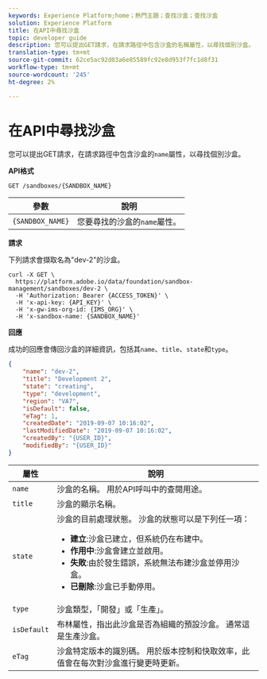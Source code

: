 ```yaml
---
keywords: Experience Platform;home；熱門主題；查找沙盒；查找沙盒
solution: Experience Platform
title: 在API中尋找沙盒
topic: developer guide
description: 您可以提出GET請求，在請求路徑中包含沙盒的名稱屬性，以尋找個別沙盒。
translation-type: tm+mt
source-git-commit: 62ce5ac92d03a6e85589fc92e8d953f7fc1d8f31
workflow-type: tm+mt
source-wordcount: '245'
ht-degree: 2%

---
```



# 在API中尋找沙盒

您可以提出GET請求，在請求路徑中包含沙盒的`name`屬性，以尋找個別沙盒。

**API格式**

```http
GET /sandboxes/{SANDBOX_NAME}
```

| 參數 | 說明 |
| --- | --- |
| `{SANDBOX_NAME}` | 您要尋找的沙盒的`name`屬性。 |

**請求**

下列請求會擷取名為&quot;dev-2&quot;的沙盒。

```shell
curl -X GET \
  https://platform.adobe.io/data/foundation/sandbox-management/sandboxes/dev-2 \
  -H 'Authorization: Bearer {ACCESS_TOKEN}' \
  -H 'x-api-key: {API_KEY}' \
  -H 'x-gw-ims-org-id: {IMS_ORG}' \
  -H 'x-sandbox-name: {SANDBOX_NAME}'
```

**回應**

成功的回應會傳回沙盒的詳細資訊，包括其`name`、`title`、`state`和`type`。

```json
{
    "name": "dev-2",
    "title": "Development 2",
    "state": "creating",
    "type": "development",
    "region": "VA7",
    "isDefault": false,
    "eTag": 1,
    "createdDate": "2019-09-07 10:16:02",
    "lastModifiedDate": "2019-09-07 10:16:02",
    "createdBy": "{USER_ID}",
    "modifiedBy": "{USER_ID}"
}
```

| 屬性 | 說明 |
| --- | --- |
| `name` | 沙盒的名稱。 用於API呼叫中的查閱用途。 |
| `title` | 沙盒的顯示名稱。 |
| `state` | 沙盒的目前處理狀態。 沙盒的狀態可以是下列任一項： <ul><li>**建立**:沙盒已建立，但系統仍在布建中。</li><li>**作用中**:沙盒會建立並啟用。</li><li>**失敗**:由於發生錯誤，系統無法布建沙盒並停用沙盒。</li><li>**已刪除**:沙盒已手動停用。</li></ul> |
| `type` | 沙盒類型，「開發」或「生產」。 |
| `isDefault` | 布林屬性，指出此沙盒是否為組織的預設沙盒。 通常這是生產沙盒。 |
| `eTag` | 沙盒特定版本的識別碼。 用於版本控制和快取效率，此值會在每次對沙盒進行變更時更新。 |